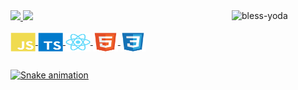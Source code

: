  <div>
  <a href="https://github.com/blessyourname">
  <img height="180em" src="https://github-readme-stats.vercel.app/api?username=blessyourname&show_icons=true&theme=tokyonight&include_all_commits=true&count_private=true"/>
  <img height="180em" src="https://github-readme-stats.vercel.app/api/top-langs/?username=blessyourname&layout=compact&langs_count=7&theme=tokyonight"/>
  <img align="right" height="150" width="150" alt="bless-yoda" src="https://giffiles.alphacoders.com/398/3987.gif">
</div>
  
<div style="display: inline_block"><br>
  <img align="center" alt="bless-Js" height="30" width="40" src="https://raw.githubusercontent.com/devicons/devicon/master/icons/javascript/javascript-plain.svg">
  <img align="center" alt="bless-Ts" height="30" width="40" src="https://raw.githubusercontent.com/devicons/devicon/master/icons/typescript/typescript-plain.svg">
  <img align="center" alt="bless-React" height="30" width="40" src="https://raw.githubusercontent.com/devicons/devicon/master/icons/react/react-original.svg">
  <img align="center" alt="bless-HTML" height="30" width="40" src="https://raw.githubusercontent.com/devicons/devicon/master/icons/html5/html5-original.svg">
  <img align="center" alt="bless-CSS" height="30" width="40" src="https://raw.githubusercontent.com/devicons/devicon/master/icons/css3/css3-original.svg">
  
</div>
  
  ##
  
![Snake animation](https://github.com/blessyourname/blessyourname/blob/output/github-contribution-grid-snake.svg)
